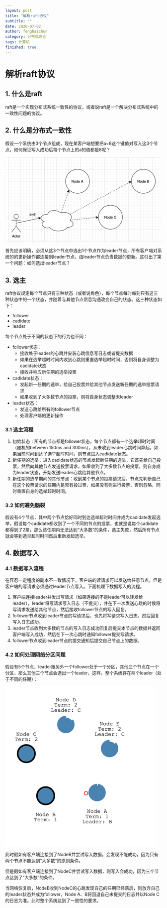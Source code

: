 ```yaml
---
layout: post
title: "解析raft协议"
subtitle: ""
date: 2020-07-02
author: fenghaichun
category: 分布式理论
tags: 计算机
finished: true
---
```


# 解析raft协议

## 1. 什么是raft

raft是一个实现分布式系统一致性的协议，或者说raft是一个解决分布式系统中的一致性问题的协议。

## 2. 什么是分布式一致性

假设一个系统由3个节点组成，现在某客户端想要把a=8这个键值对写入这3个节点，如何保证写入成功后每个节点上的a的值都是8呢？

<img src="/img/image-20200902152117729.png" alt="image-20200902152117729" style="zoom:50%;" />

首先应该明确，必须从这3个节点中选出1个节点作为leader节点，所有客户端对系统的的更新操作都连接到leader节点，由leader节点负责数据的更新。这引出了第一个问题：如何选出leader节点？

## 3. 选主

raft协议规定每个节点只有三种状态（或者说角色），每个节点每时每刻只有这三种状态中的一个状态，并随着与其他节点信息沟通改变自己的状态。这三种状态如下：

- follower
- cadidate
- leader

每个节点处于不同的状态下的行为也不同：

- follower状态：
  - 接收处于leader的心跳并安装心跳信息写日志或者提交数据
  - 如果在选举超时时间内收到心跳则重置选举超时时间，否则将自身调整为cadidate状态
  - 接收并响应新任期的选举投票
- cadidate状态：
  - 发起新一任期的选举，给自己投票并给其他节点发送新任期的选举投票请求
  - 如果收到了大多数节点的投票，则将自身状态调整未leader
- leader状态：
  - 发送心跳给所有的follower节点
  - 处理客户端的更新操作

### 3.1 选主流程

1. 初始状态：所有的节点都是follower状态，每个节点都有一个选举超时时间（随机的between 150ms and 300ms），从未收到leader心跳时间算起，如果当前时间到达了选举超时时间，则节点进入cadidate状态。
2. 新任期的选举：进入cadidate状态的节点发起新任期的选举，它首先给自己投票，然后向其他节点发送投票请求，如果收到了大多数节点的投票，则自身成为leader状态，开始发送leader心跳给其他节点。
3. 新任期的选举期间的其他节点：收到某个节点的投票请求后，节点先判断自己在这个投票请求的任期内是否有投过票，如果没有则进行投票，否则忽略，同时重置自身的选举超时时间。

### 3.2 如何避免脑裂

假设有4个节点，其中两个节点恰好同时到达选举超时时间并成为cadidate发起选举，假设每个cadidate都收到了一个不同的节点的投票，也就是说每个cadidate都得到了2票，那么该任期内无法达到“大多数”的条件，选主失败，然后所有节点就会等到选举超时时间然后重新发起选举。

## 4. 数据写入

### 4.1 数据写入流程

在容忍一定程度的副本不一致情况下，客户端的读请求可以发送给任意节点，但是客户端的写请求必须通过leader节点写入。下面梳理下数据写入的流程。

1. 客户端连接leader并发出写请求（如果连接的不是leader可以转发给leader），leader将写请求写入日志（不提交），并在下一次发送心跳的时候将写请求发送给其他节点，然后接收follower节点的写入回复。
2. follower节点收到leader节点的写请求后，也先将写请求写入日志，然后回复写入日志成功。
3. leader节点收到大多数的节点的写入日志成功回复后提交本节点的数据并返回客户端写入成功，然后在下一次心跳时通知follower提交写请求。
4. follower节点收到leader节点的提交通知后提交自己节点上的数据。

### 4.2 如何处理网络分区问题

假设有5个节点，leader跟另外一个follower处于一个分区，其他三个节点在一个分区，那么其他三个节点会选出一个leader，这样，整个系统存在两个leader（处于不同的任期）：

<img src="/img/image-20200902145228462.png" alt="image-20200902145228462" style="zoom:50%;" />



此时假如有客户端连接到了NodeB并尝试写入数据，会发现不能成功，因为只有两个节点不能达到“大多数”的原则条件。

但是假如有客户端连接到了NodeC并尝试写入数据，则写入会成功，因为三个节点达到了“大多数”的条件。

当网络恢复后，NodeB收到NodeC的心跳发现自己的任期已经落后，则放弃自己的leader状态并成为follower，Node A、B将回退自己未提交的日志并以Node C的日志为准。此时整个系统达到了一致性的要求。

